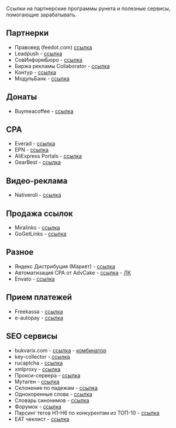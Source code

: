 Ссылки на партнерские программы рунета и полезные сервисы, помогающие зарабатывать.

## Партнерки
- Правовед (feedot.com) [ссылка](https://feedot.com/)  
- Leadpush - [ссылка](http://webmasters.leadpush.ru/)  
- СовИнформБюро - [ссылка](http://cpa.sov-inform-buro.ru/)  
- Биржа рекламы Collaborator - [ссылка](https://collaborator.pro/)  
- Контур - [ссылка](https://kontur.ru/partnership/online)  
- МодульБанк - [ссылка](https://modulbank.ru/partners-programm/)
## Донаты
- Buymeacoffee - [ссылка](https://www.buymeacoffee.com/)
## CPA
- Everad - [ссылка](https://everad.com/)  
- EPN - [ссылка](https://epn.bz/ru/)  
- AliExpress Portals - [ссылка](https://portals.aliexpress.com/welcome.htm)  
- GearBest - [ссылка](https://affiliate.gearbest.com/)
## Видео-реклама
- Nativeroll - [ссылка](https://nativeroll.tv/)
## Продажа ссылок
- Miralinks - [ссылка](https://www.miralinks.ru)  
- GoGetLinks - [ссылка](https://gogetlinks.net)
## Разное
- Яндекс Дистрибуция (Маркет) - [ссылка](https://distribution.yandex.ru/v2/dashboard/)
- Автоматизация CPA от AdvCake - [ссылка](https://advcake.com/ru) - [ЛК](https://my.advcake.com/)  
- Envato - [ссылка](https://app.impact.com/secure/mediapartner/home/pview.ihtml)
## Прием платежей
- Freekassa - [ссылка](https://www.free-kassa.ru/tariff)  
- e-autopay - [ссылка](https://e-autopay.com/)  
## SEO сервисы
- bukvarix.com - [ссылка](https://www.bukvarix.com/) - [комбинатор](https://www.bukvarix.com/combiner/)  
- key-collector - [ссылка](http://www.key-collector.ru/easystart.php)  
- rucaptcha - [ссылка](https://rucaptcha.com/)  
- xmlproxy - [ссылка](https://xmlproxy.ru/)  
- Прокси-сервера - [ссылка](https://vladimir-awm.ru/uslugi/vydelennye-lichnye-proksi-vds-vydelennye-ip/)  
- Мутаген - [ссылка](https://mutagen.ru/)  
- Склонение по падежам - [ссылка](http://morpher.ru/Demo.aspx)  
- Однокоренные слова - [ссылка](https://wordroot.ru/)  
- Словарь синонимов - [ссылка](https://sinonim.org/)  
- Форумок - [ссылка](http://forumok.com/)  
- Парсинг тегов H1-H6 по конкурентам из ТОП-10 - [ссылка](https://arsenkin.ru/tools/check-h/)  
- EAT чеклист - [ссылка](https://trello.com/b/FiHXRDxe/e-a-t-factor-checklist-template)
